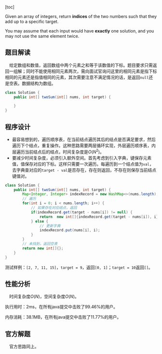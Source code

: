 [toc]

Given an array of integers, return **indices** of the two numbers such that they add up to a specific target.

You may assume that each input would have **exactly** one solution, and you may not use the same element twice.



## 题目解读

&emsp;给定数组和数值，返回数组中两个元素之和等于该数值的下标。题目要求只需返回一组解；同时不能使用相同元素两次，需向面试官询问这里的相同元素是指下标相同的元素还是指值相同的元素，其次需要注意不满足情况的话，是返回`null`还是空表。数据结构为数组。

```java
class Solution {
    public int[] twoSum(int[] nums, int target) {
        
    }
}
```

## 程序设计

* 最容易想到的，遍历顺序表，在当前结点遍历其后的结点是否满足要求，然后遍历下个结点，重复操作。这种思路需要两层循环实现，外层遍历顺序表，内层遍历当前结点后的结点，时间复杂度是$O(N^2)$。
* 要减少时间复杂度，必须引入额外空间。首先考虑到引入字典，键保存元素值，值保存对应的下标。这样只需要一次遍历。每遍历到一个结点值为`val`，去字典查对应的`target - val`是否存在，存在则返回，不存在则保存当前结点键值对。

```java
class Solution {
    public int[] twoSum(int[] nums, int target) {
        Map<Integer, Integer> indexRecord = new HashMap<>(nums.length);
        // 遍历
        for(int i = 0; i < nums.length; i++) {
            // 如果存在对应结点，返回
            if(indexRecord.get(target - nums[i]) != null) {
                return  new int[]{indexRecord.get(target - nums[i]), i};
            } else {
                // 更新字典
                indexRecord.put(nums[i], i);
            }
        }
        // 未找到，返回空表
        return new int[]{};
    }
}
```

测试样例：`[2, 7, 11, 15]`，`target = 9`，返回`[0, 1]`；`target = 10`返回`[]`。

## 性能分析

&emsp;时间复杂度$O(N)$，空间复杂度$O(N)$。

执行用时：2ms，在所有java提交中击败了99.46%的用户。

内存消耗：38.1MB，在所有java提交中击败了11.77%的用户。

## 官方解题

&emsp;官方思路同上。